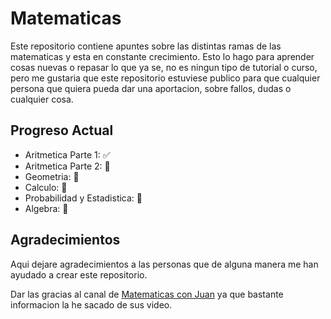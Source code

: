 # Matematicas

Este repositorio contiene apuntes sobre las distintas ramas de las matematicas y esta en constante crecimiento. Esto lo hago para aprender cosas nuevas
o repasar lo que ya se, no es ningun tipo de tutorial o curso, pero me gustaria que este repositorio estuviese publico para que cualquier persona que quiera
pueda dar una aportacion, sobre fallos, dudas o cualquier cosa.

## Progreso Actual

- Aritmetica Parte 1: ✅
- Aritmetica Parte 2: 🚫
- Geometria: 🚫
- Calculo: 🚫 
- Probabilidad y Estadistica: 🚫
- Algebra: 🚫

## Agradecimientos

Aqui dejare agradecimientos a las personas que de alguna manera me han ayudado a crear este repositorio.

Dar las gracias al canal de [Matematicas con Juan](https://www.youtube.com/c/Matem%C3%A1ticasconJuan "Matematicas con Juan") ya que bastante informacion la he sacado de sus video.



